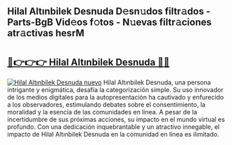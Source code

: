 ## Hilal Altınbilek Desnuda D𝚎sn𝚞dos filtr𝚊dos - Parts-BgB Vid𝚎os f𝚘tos - N𝚞evas filtr𝚊ciones atr𝚊ctivas hesrM

# <h2><a href="http://mb68clv.tromn.icu/?c=Hilal+Alt%c4%b1nbilek+Desnuda">🔗👉👉👉 Hilal Altınbilek Desnuda 🔗🔗</a></h2>

[![Hilal Altınbilek Desnuda nuevo](https://i.imgur.com/pEAQMta.gif)](http://mb68clv.tromn.icu/?c=Hilal+Alt%c4%b1nbilek+Desnuda)
Hilal Altınbilek Desnuda, una persona intrigante y enigmática, desafía la categorización simple. Su uso innovador de los medios digitales para la autopresentación ha cautivado y enfurecido a los observadores, estimulando debates sobre el consentimiento, la moralidad y la esencia de las comunidades en línea. A pesar de la incertidumbre de sus próximas acciones, su impacto en el mundo virtual es profundo. Con una dedicación inquebrantable y un atractivo innegable, el impacto de Hilal Altınbilek Desnuda en la comunidad en línea es ilimitado.
